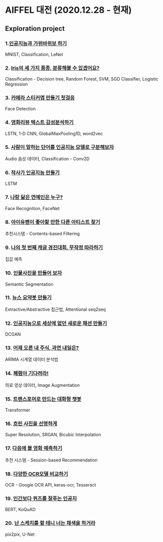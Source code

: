 # AIFFEL 대전 (2020.12.28 - 현재)
## Exploration project
### 1.[인공지능과 가위바위보 하기](https://github.com/guide333/AD/blob/master/Exploration/%5BE-01%5D1st_project_rock_scissor_paper_classifier.ipynb)
MNIST, Classification, LeNet
### 2. [Iris의 세 가지 품종, 분류해볼 수 있겠어요?](https://github.com/guide333/AD/blob/master/Exploration/%5BE-02%5D2nd_project_supervised_learning_classification.ipynb)
Classification - Decision tree, Random Forest, SVM, SGD Classifier, Logistic Regression
### 3. [카메라 스티커앱 만들기 첫걸음](https://github.com/guide333/AD/blob/master/Exploration/%5BE-03%5Dcamera_sticker_application.ipynb)
Face Detection
### 4. [영화리뷰 텍스트 감성분석하기](https://github.com/guide333/AD/blob/master/Exploration/%5BE-04%5DNaver_movie_review_sentiment_analysis_vec.ipynb)
LSTN, 1-D CNN, GlobalMaxPooling1D, word2vec
### 5. [사람이 말하는 단어를 인공지능 모델로 구분해보자](https://github.com/guide333/AD/blob/master/Exploration/%5BE-05%5DSpectrogram_classification.ipynb)
Audio 음성 데이터, Classification - Conv2D
### 6. [작사가 인공지능 만들기](https://github.com/guide333/AD/blob/master/Exploration/%5BE-06%5Dsong_writing_AI.ipynb)
LSTM
### 7. [나랑 닮은 연예인은 누구?](https://github.com/guide333/AD/blob/master/Exploration/%5BE-07%5Dfinding_similar_images_with_me.ipynb)
Face Recognition, FaceNet
### 8. [아이유팬이 좋아할 만한 다른 아티스트 찾기](https://github.com/guide333/AD/blob/master/Exploration/%5BE-08%5Dmovie_recommendation_system.ipynb)
추천시스템 - Contents-based Filtering
### 9. [나의 첫 번째 캐글 경진대회, 무작정 따라하기](https://github.com/guide333/AD/blob/master/Exploration/%5BE-09%5Dkaggle_predict_house_price_random.ipynb)
집값 예측
### 10. [인물사진을 만들어 보자](https://github.com/guide333/AD/blob/master/Exploration/%5BE-10%5Dportrait_mode_using_sementic_segmentation.ipynb)
Semantic Segmentation
### 11. [뉴스 요약봇 만들기](https://github.com/guide333/AD/blob/master/Exploration/%5BE-11%5Dnews_summary_bot.ipynb)
Extractive/Abstractive 접근법, Attentional seq2seq
### 12. [인공지능으로 세상에 없던 새로운 패션 만들기](https://github.com/guide333/AD/blob/master/Exploration/%5BE-12%5DGAN_CIFAR10.ipynb)
DCGAN
### 13. [어제 오른 내 주식, 과연 내일은?](https://github.com/guide333/AD/blob/master/Exploration/%5BE-13%5Dtime_series_prediction.ipynb)
ARIMA 시계열 데이터 분석법
### 14. [폐렴아 기다려라!](https://github.com/guide333/AD/blob/master/Exploration/%5BE-14%5Dchest_xray.ipynb)
의료 영상 데이터, Image Augmentation
### 15. [트랜스포머로 만드는 대화형 챗봇](https://github.com/guide333/AD/blob/master/Exploration/%5BE-15%5Dtransformer_chatbot.ipynb)
Transformer
### 16. [흐린 사진을 선명하게](https://github.com/guide333/AD/blob/master/Exploration/%5BE-16%5DSRGAN.ipynb)
Super Resolution, SRGAN, Bicubic Interpolation
### 17. [다음에 볼 영화 예측하기](https://github.com/guide333/AD/blob/master/Exploration/%5BE-17%5Dmovielens_SBR.ipynb)
추천 시스템 - Session-based Recommendation
### 18. [다양한 OCR모델 비교하기](https://github.com/guide333/AD/blob/master/Exploration/%5BE-18%5DOCR_apis.ipynb)
OCR - Google OCR API, keras-ocr, Tesseract
### 19. [인간보다 퀴즈를 잘푸는 인공지](https://github.com/guide333/AD/blob/master/Exploration/%5BE-19%5DBERT.ipynb)
BERT, KoQuAD
### 20. [난 스케치를 할 테니 너는 채색을 하거라](https://github.com/guide333/AD/blob/master/Exploration/%5BE-20%5Dpix2pix.ipynb)
pix2pix, U-Net
